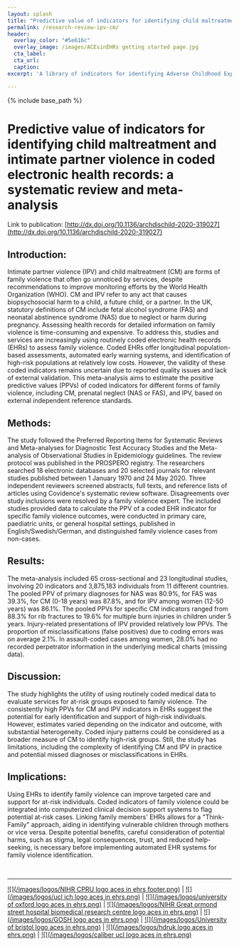 ```yaml
---
layout: splash
title: "Predictive value of indicators for identifying child maltreatment and intimate partner violence in coded electronic health records: a systematic review and meta-analysis"
permalink: /research-review-ipv-cm/
header:
  overlay_color: "#5e616c"
  overlay_image: /images/ACEsinEHRs getting started page.jpg
  cta_label: 
  cta_url: 
  caption:
excerpt: 'A library of indicators for identifying Adverse Childhood Experiences (ACEs) in Electronic Health Records (EHRs) <br /> <small><a href="https://www.thelancet.com/journals/lanpub/article/PIIS2468-2667(23)00119-6/fulltext">New study out in Lancet Public Health!</a></small><br /><br /> {::nomarkdown}<iframe style="display: inline-block;" src=" " frameborder="0" scrolling="0" width="160px" height="30px"></iframe> <iframe style="display: inline-block;" src="" frameborder="0" scrolling="0" width="158px" height="30px"></iframe>{:/nomarkdown}'

---
```


{% include base_path %}

# Predictive value of indicators for identifying child maltreatment and intimate partner violence in coded electronic health records: a systematic review and meta-analysis

Link to publication: [http://dx.doi.org/10.1136/archdischild-2020-319027](http://dx.doi.org/10.1136/archdischild-2020-319027)

## Introduction:
Intimate partner violence (IPV) and child maltreatment (CM) are forms of family violence that often go unnoticed by services, despite recommendations to improve monitoring efforts by the World Health Organization (WHO). CM and IPV refer to any act that causes biopsychosocial harm to a child, a future child, or a partner. In the UK, statutory definitions of CM include fetal alcohol syndrome (FAS) and neonatal abstinence syndrome (NAS) due to neglect or harm during pregnancy. Assessing health records for detailed information on family violence is time-consuming and expensive. To address this, studies and services are increasingly using routinely coded electronic health records (EHRs) to assess family violence. Coded EHRs offer longitudinal population-based assessments, automated early warning systems, and identification of high-risk populations at relatively low costs. However, the validity of these coded indicators remains uncertain due to reported quality issues and lack of external validation. This meta-analysis aims to estimate the positive predictive values (PPVs) of coded indicators for different forms of family violence, including CM, prenatal neglect (NAS or FAS), and IPV, based on external independent reference standards.

## Methods:
The study followed the Preferred Reporting Items for Systematic Reviews and Meta-analyses for Diagnostic Test Accuracy Studies and the Meta-analysis of Observational Studies in Epidemiology guidelines. The review protocol was published in the PROSPERO registry. The researchers searched 18 electronic databases and 20 selected journals for relevant studies published between 1 January 1970 and 24 May 2020. Three independent reviewers screened abstracts, full texts, and reference lists of articles using Covidence's systematic review software. Disagreements over study inclusions were resolved by a family violence expert. The included studies provided data to calculate the PPV of a coded EHR indicator for specific family violence outcomes, were conducted in primary care, paediatric units, or general hospital settings, published in English/Swedish/German, and distinguished family violence cases from non-cases.

## Results:
The meta-analysis included 65 cross-sectional and 23 longitudinal studies, involving 20 indicators and 3,875,183 individuals from 11 different countries. The pooled PPV of primary diagnoses for NAS was 80.9%, for FAS was 39.3%, for CM (0-18 years) was 87.8%, and for IPV among women (12-50 years) was 86.1%. The pooled PPVs for specific CM indicators ranged from 88.3% for rib fractures to 19.6% for multiple burn injuries in children under 5 years. Injury-related presentations of IPV provided relatively low PPVs. The proportion of misclassifications (false positives) due to coding errors was on average 2.1%. In assault-coded cases among women, 28.0% had no recorded perpetrator information in the underlying medical charts (missing data).

## Discussion:
The study highlights the utility of using routinely coded medical data to evaluate services for at-risk groups exposed to family violence. The consistently high PPVs for CM and IPV indicators in EHRs suggest the potential for early identification and support of high-risk individuals. However, estimates varied depending on the indicator and outcome, with substantial heterogeneity. Coded injury patterns could be considered as a broader measure of CM to identify high-risk groups. Still, the study has limitations, including the complexity of identifying CM and IPV in practice and potential missed diagnoses or misclassifications in EHRs.

## Implications:
Using EHRs to identify family violence can improve targeted care and support for at-risk individuals. Coded indicators of family violence could be integrated into computerized clinical decision support systems to flag potential at-risk cases. Linking family members' EHRs allows for a "Think-Family" approach, aiding in identifying vulnerable children through mothers or vice versa. Despite potential benefits, careful consideration of potential harms, such as stigma, legal consequences, trust, and reduced help-seeking, is necessary before implementing automated EHR systems for family violence identification.

<span style="color:white"> Dr Shabeer Syed, Clinical Psychologist & Senior Research Associate </span>

---

  [![](/images/logos/NIHR CPRU logo aces in ehrs footer.png)](https://www.ucl.ac.uk/children-policy-research/) | [![](/images/logos/ucl ich logo aces in ehrs.png)](https://www.ucl.ac.uk/child-health/great-ormond-street-institute-child-health-0) | [![](/images/logos/university of oxford logo aces in ehrs.png)](https://www.ox.ac.uk/) | [![](/images/logos/NIHR Great ormond street hospital biomedical research centre logo aces in ehrs.png)](https://www.gosh.nhs.uk/our-research/our-research-infrastructure/nihr-great-ormond-street-hospital-brc/) | [![](/images/logos/GOSH logo aces in ehrs.png)](https://www.gosh.nhs.uk/) | [![](/images/logos/University of bristol logo aces in ehrs.png)](https://www.bristol.ac.uk/) | [![](/images/logos/hdruk logo aces in ehrs.png)](https://www.hdruk.ac.uk/) | [![](/images/logos/caliber ucl logo aces in ehrs.png)](https://www.ucl.ac.uk/health-informatics/research/caliber) 

<!-- Google tag (gtag.js) -->
<script async src="https://www.googletagmanager.com/gtag/js?id=G-HKLPGD444V"></script>
<script>
  window.dataLayer = window.dataLayer || [];
  function gtag(){dataLayer.push(arguments);}
  gtag('js', new Date());

  gtag('config', 'G-HKLPGD444V');
</script>